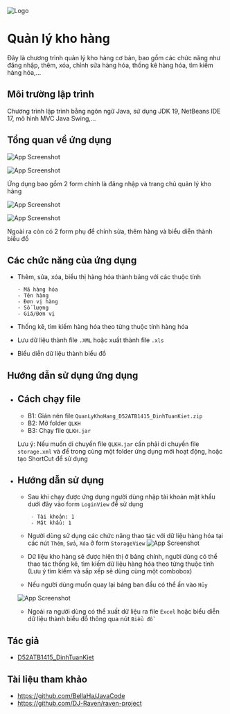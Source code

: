 

![Logo](https://cdn3d.iconscout.com/3d/premium/thumb/box-storage-3621883-3081426.png)
# Quản lý kho hàng

Đây là chương trình quản lý kho hàng cơ bản, bao gồm các chức năng như đăng nhập, thêm, xóa, chỉnh sửa hàng hóa, thống kê hàng hóa, tìm kiếm hàng hóa,...






## Môi trường lập trình

Chương trình lập trình bằng ngôn ngữ Java, sử dụng JDK 19, NetBeans IDE 17, mô hình MVC Java Swing,...




## Tổng quan về ứng dụng

![App Screenshot](https://i.ibb.co/89xhTkX/Scshot.jpg)


![App Screenshot](https://i.ibb.co/nR2W7Py/Scshot1.jpg )

Ứng dụng bao gồm 2 form chính là đăng nhập và trang chủ quản lý kho hàng

![App Screenshot](https://i.ibb.co/zJJ5dqn/image.png )

![App Screenshot](https://i.ibb.co/BTyrGtY/image.png )

Ngoài ra còn có 2 form phụ để chỉnh sửa, thêm hàng
và biểu diễn thành biểu đồ
## Các chức năng của ứng dụng

 - Thêm, sửa, xóa, biểu thị hàng hóa thành bảng với các thuộc tính

       - Mã hàng hóa
       - Tên hàng
       - Đơn vị hàng
       - Số lượng
       - Giá/Đơn vị

- Thống kê, tìm kiếm hàng hóa theo từng thuộc tính hàng hóa

- Lưu dữ liệu thành file `.XML` hoặc xuất thành file `.xls`

- Biểu diễn dữ liệu thành biểu đồ
## Hướng dẫn sử dụng ứng dụng
- Cách chạy file
    -   
     - B1: Gián nén file `QuanLyKhoHang_D52ATB1415_DinhTuanKiet.zip` 
     - B2: Mở folder `QLKH`
     - B3: Chạy file `QLKH.jar`
     
     Lưu ý: Nếu muốn di chuyển file `QLKH.jar` cần phải di chuyển file `storage.xml` và để trong cùng một folder ứng dụng mới hoạt động, hoặc tạo ShortCut để sử dụng 

- Hướng dẫn sử dụng
    -   
     - Sau khi chạy được ứng dụng người dùng nhập tài khoản mặt khẩu dưới đây vào form `LoginView` để sử dụng 
            
            - Tài khoản: 1
            - Mặt khẩu: 1
    - Người dùng sử dụng các chức năng thao tác với dữ liệu hàng hóa tại các nút ` Thêm `, ` Sửa `, ` Xóa ` ở form `StorageView`
    ![App Screenshot](https://i.ibb.co/mqq1Dwj/image.png )
    - Dữ liệu kho hàng sẽ được hiện thị ở bảng chính, người dùng có thể thao tác thống kê, tìm kiếm dữ liệu hàng hóa theo từng thuộc tính (Lưu ý tìm kiếm và sắp xếp sẽ dùng cùng một combobox) 
    - Nếu người dùng muốn quay lại bảng ban đầu có thể ấn vào ` Hủy `
  
    ![App Screenshot](https://i.ibb.co/S70B2Z7/image.png )
    - Ngoài ra người dùng có thể xuất dữ liệu ra file `Excel` hoặc biểu diễn dữ liệu thành biểu đồ thông qua nút ` Biểu đồ `
    

## Tác giả

- [D52ATB1415_DinhTuanKiet](https://www.facebook.com/kiet1422)


## Tài liệu tham khảo

- https://github.com/BellaHa/JavaCode
- https://github.com/DJ-Raven/raven-project




